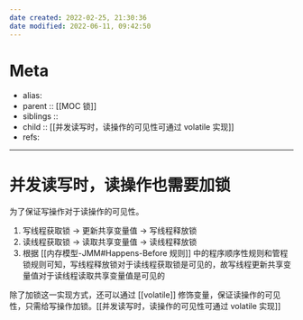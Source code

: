 ```yaml
---
date created: 2022-02-25, 21:30:36
date modified: 2022-06-11, 09:42:50
---
```


# Meta

- alias:
- parent :: [[MOC 锁]]
- siblings ::
- child :: [[并发读写时，读操作的可见性可通过 volatile 实现]]
- refs:
---

# 并发读写时，读操作也需要加锁

为了保证写操作对于读操作的可见性。

1. 写线程获取锁 -> 更新共享变量值 -> 写线程释放锁
2. 读线程获取锁 -> 读取共享变量值 -> 读线程释放锁
3. 根据 [[内存模型-JMM#Happens-Before 规则]] 中的程序顺序性规则和管程锁规则可知，写线程释放锁对于读线程获取锁是可见的，故写线程更新共享变量值对于读线程读取共享变量值是可见的

除了加锁这一实现方式，还可以通过 [[volatile]] 修饰变量，保证读操作的可见性，只需给写操作加锁。[[并发读写时，读操作的可见性可通过 volatile 实现]]
